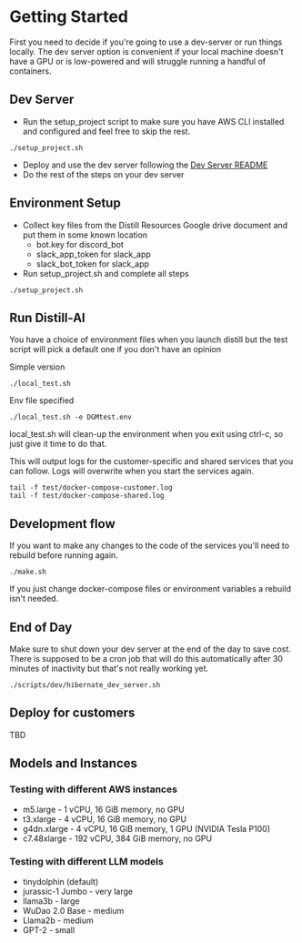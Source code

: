 # Getting Started
First you need to decide if you're going to use a dev-server or run things locally. The dev server option is convenient if your local machine doesn't have a GPU or is low-powered and will struggle running a handful of containers.

## Dev Server
- Run the setup_project script to make sure you have AWS CLI installed and configured and feel free to skip the rest.
```
./setup_project.sh
```
- Deploy and use the dev server following the [Dev Server README](scripts/dev/README.md)
- Do the rest of the steps on your dev server

## Environment Setup
- Collect key files from the Distill Resources Google drive document and put them in some known location
  - bot.key for discord_bot
  - slack_app_token for slack_app
  - slack_bot_token for slack_app
- Run setup_project.sh and complete all steps
```
./setup_project.sh
```
## Run Distill-AI
You have a choice of environment files when you launch distill but the test script will pick a default one if you don't have an opinion

Simple version
```
./local_test.sh
```
Env file specified
```
./local_test.sh -e DGMtest.env
```
local_test.sh will clean-up the environment when you exit using ctrl-c, so just give it time to do that.

This will output logs for the customer-specific and shared services that you can follow. Logs will overwrite when you start the services again.
```
tail -f test/docker-compose-customer.log
tail -f test/docker-compose-shared.log
```
## Development flow
If you want to make any changes to the code of the services you'll need to rebuild before running again.
```
./make.sh
```

If you just change docker-compose files or environment variables a rebuild isn't needed.
## End of Day
Make sure to shut down your dev server at the end of the day to save cost. There is supposed to be a cron job that will do this automatically after 30 minutes of inactivity but that's not really working yet.
```
./scripts/dev/hibernate_dev_server.sh
```
## Deploy for customers
TBD


## Models and Instances
### Testing with different AWS instances
- m5.large - 1 vCPU, 16 GiB memory, no GPU
- t3.xlarge - 4 vCPU, 16 GiB memory, no GPU
- g4dn.xlarge - 4 vCPU, 16 GiB memory, 1 GPU (NVIDIA Tesla P100)
- c7.48xlarge - 192 vCPU, 384 GiB memory, no GPU

### Testing with different LLM models
- tinydolphin (default)
- jurassic-1 Jumbo - very large
- llama3b - large
- WuDao 2.0 Base - medium
- Llama2b - medium
- GPT-2 - small